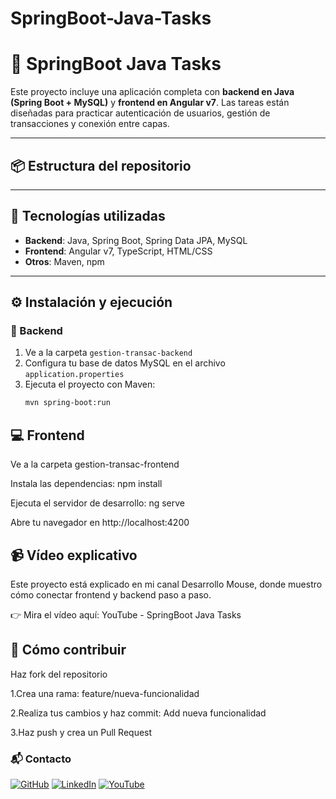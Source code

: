 # SpringBoot-Java-Tasks

# 🧩 SpringBoot Java Tasks

Este proyecto incluye una aplicación completa con **backend en Java (Spring Boot + MySQL)** y **frontend en Angular v7**. Las tareas están diseñadas para practicar autenticación de usuarios, gestión de transacciones y conexión entre capas.

---

## 📦 Estructura del repositorio

---

## 🚀 Tecnologías utilizadas

- **Backend**: Java, Spring Boot, Spring Data JPA, MySQL  
- **Frontend**: Angular v7, TypeScript, HTML/CSS  
- **Otros**: Maven, npm

---

## ⚙️ Instalación y ejecución

### 🔧 Backend

1. Ve a la carpeta `gestion-transac-backend`
2. Configura tu base de datos MySQL en el archivo `application.properties`
3. Ejecuta el proyecto con Maven:
   ```bash
   mvn spring-boot:run

## 💻 Frontend
Ve a la carpeta gestion-transac-frontend

Instala las dependencias: 
npm install

Ejecuta el servidor de desarrollo:
ng serve

Abre tu navegador en http://localhost:4200

## 📹 Vídeo explicativo

Este proyecto está explicado en mi canal Desarrollo Mouse, donde muestro cómo conectar frontend y backend paso a paso.

👉 Mira el vídeo aquí: YouTube - SpringBoot Java Tasks

## 🤝 Cómo contribuir
Haz fork del repositorio

1.Crea una rama: feature/nueva-funcionalidad

2.Realiza tus cambios y haz commit: Add nueva funcionalidad

3.Haz push y crea un Pull Request


### 📬 Contacto

[![GitHub](https://skillicons.dev/icons?i=github)](https://github.com/lorenabit)
[![LinkedIn](https://skillicons.dev/icons?i=linkedin)](https://www.linkedin.com/in/lorenarivasramirez-fullstackdev)
[![YouTube](https://api.iconify.design/logos:youtube.svg)](https://www.youtube.com/@DesarrolloMouse)



